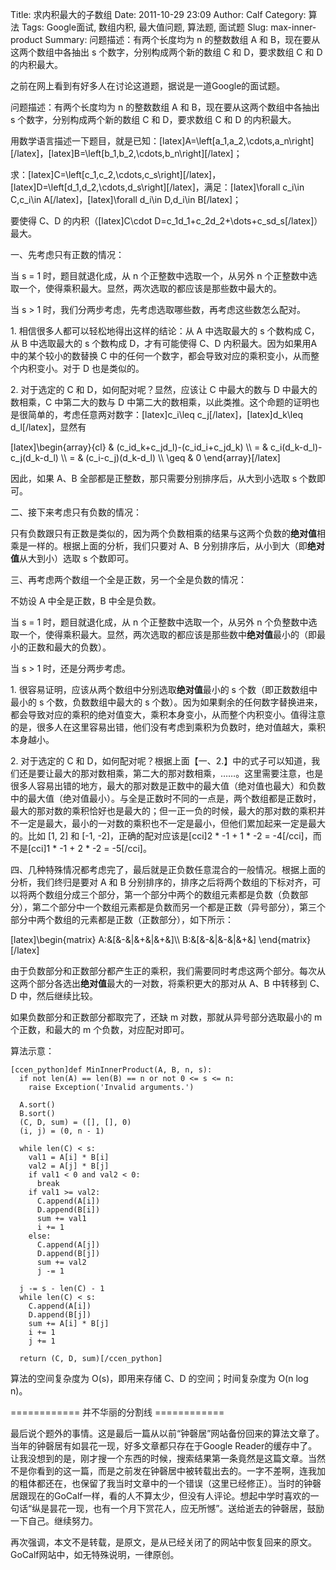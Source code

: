Title: 求内积最大的子数组
Date: 2011-10-29 23:09
Author: Calf
Category: 算法
Tags: Google面试, 数组内积, 最大值问题, 算法题, 面试题
Slug: max-inner-product
Summary: 问题描述：有两个长度均为 n 的整数数组 A 和 B，现在要从这两个数组中各抽出 s 个数字，分别构成两个新的数组 C 和 D，要求数组 C 和 D 的内积最大。

之前在网上看到有好多人在讨论这道题，据说是一道Google的面试题。

问题描述：有两个长度均为 n 的整数数组 A 和 B，现在要从这两个数组中各抽出
s 个数字，分别构成两个新的数组 C 和 D，要求数组 C 和 D
的内积最大。<!--more-->

用数学语言描述一下题目，就是已知：[latex]A=\\left[a\_1,a\_2,\\cdots,a\_n\\right][/latex]，[latex]B=\\left[b\_1,b\_2,\\cdots,b\_n\\right][/latex]；

求：[latex]C=\\left[c\_1,c\_2,\\cdots,c\_s\\right][/latex]，[latex]D=\\left[d\_1,d\_2,\\cdots,d\_s\\right][/latex]，满足：[latex]\\forall
c\_i\\in C,c\_i\\in A[/latex]，[latex]\\forall d\_i\\in D,d\_i\\in
B[/latex]；

要使得 C、D 的内积（[latex]C\\cdot
D=c\_1d\_1+c\_2d\_2+\\dots+c\_sd\_s[/latex]）最大。

一、先考虑只有正数的情况：

当 s = 1 时，题目就退化成，从 n 个正整数中选取一个，从另外 n
个正整数中选取一个，使得乘积最大。显然，两次选取的都应该是那些数中最大的。

当 s \> 1 时，我们分两步考虑，先考虑选取哪些数，再考虑这些数怎么配对。

​1. 相信很多人都可以轻松地得出这样的结论：从 A 中选取最大的 s 个数构成
C，从 B 中选取最大的 s 个数构成 D，才有可能使得 C、D
内积最大。因为如果用A中的某个较小的数替换 C
中的任何一个数字，都会导致对应的乘积变小，从而整个内积变小。对于 D
也是类似的。

​2. 对于选定的 C 和 D，如何配对呢？显然，应该让 C 中最大的数与 D
中最大的数相乘，C 中第二大的数与 D
中第二大的数相乘，以此类推。这个命题的证明也是很简单的，考虑任意两对数字：[latex]c\_i\\leq
c\_j[/latex]，[latex]d\_k\\leq d\_l[/latex]，显然有

[latex]\\begin{array}{cl} & (c\_id\_k+c\_jd\_l)-(c\_id\_i+c\_jd\_k) \\\\
= & c\_i(d\_k-d\_l)-c\_j(d\_k-d\_l) \\\\ = & (c\_i-c\_j)(d\_k-d\_l) \\\\
\\geq & 0 \\end{array}[/latex]

因此，如果 A、B 全部都是正整数，那只需要分别排序后，从大到小选取 s
个数即可。

二、接下来考虑只有负数的情况：

只有负数跟只有正数是类似的，因为两个负数相乘的结果与这两个负数的**绝对值**相乘是一样的。根据上面的分析，我们只要对
A、B 分别排序后，从小到大（即**绝对值**从大到小）选取 s 个数即可。

三、再考虑两个数组一个全是正数，另一个全是负数的情况：

不妨设 A 中全是正数，B 中全是负数。

当 s = 1 时，题目就退化成，从 n 个正整数中选取一个，从另外 n
个负整数中选取一个，使得乘积最大。显然，两次选取的都应该是那些数中**绝对值**最小的（即最小的正数和最大的负数）。

当 s \> 1 时，还是分两步考虑。

​1. 很容易证明，应该从两个数组中分别选取**绝对值**最小的 s
个数（即正数数组中最小的 s 个数，负数数组中最大的 s
个数）。因为如果剩余的任何数字替换进来，都会导致对应的乘积的绝对值变大，乘积本身变小，从而整个内积变小。值得注意的是，很多人在这里容易出错，他们没有考虑到乘积为负数时，绝对值越大，乘积本身越小。

​2. 对于选定的 C 和
D，如何配对呢？根据上面【一、2.】中的式子可以知道，我们还是要让最大的那对数相乘，第二大的那对数相乘，……。这里需要注意，也是很多人容易出错的地方，最大的那对数是正数中的最大值（绝对值也最大）和负数中的最大值（绝对值最小）。与全是正数时不同的一点是，两个数组都是正数时，最大的那对数的乘积恰好也是最大的；但一正一负的时候，最大的那对数的乘积并不一定是最大，最小的一对数的乘积也不一定是最小，但他们累加起来一定是最大的。比如
[1, 2] 和 [-1, -2]，正确的配对应该是[cci]2 \* -1 + 1 \* -2 =
-4[/cci]，而不是[cci]1 \* -1 + 2 \* -2 = -5[/cci]。

四、几种特殊情况都考虑完了，最后就是正负数任意混合的一般情况。根据上面的分析，我们终归是要对
A 和 B
分别排序的，排序之后将两个数组的下标对齐，可以将两个数组分成三个部分，第一个部分中两个的数组元素都是负数（负数部分），第二个部分中一个数组元素都是负数而另一个都是正数（异号部分），第三个部分中两个数组的元素都是正数（正数部分），如下所示：

[latex]\\begin{matrix} A:&[&-&|&+&|&+&]\\\\ B:&[&-&|&-&|&+&]
\\end{matrix}[/latex]

由于负数部分和正数部分都产生正的乘积，我们需要同时考虑这两个部分。每次从这两个部分各选出**绝对值**最大的一对数，将乘积更大的那对从
A、B 中转移到 C、D 中，然后继续比较。

如果负数部分和正数部分都取完了，还缺 m 对数，那就从异号部分选取最小的 m
个正数，和最大的 m 个负数，对应配对即可。

算法示意：

    [ccen_python]def MinInnerProduct(A, B, n, s):
      if not len(A) == len(B) == n or not 0 <= s <= n:
        raise Exception('Invalid arguments.')

      A.sort()
      B.sort()
      (C, D, sum) = ([], [], 0)
      (i, j) = (0, n - 1)

      while len(C) < s:
        val1 = A[i] * B[i]
        val2 = A[j] * B[j]
        if val1 < 0 and val2 < 0:
          break
        if val1 >= val2:
          C.append(A[i])
          D.append(B[i])
          sum += val1
          i += 1
        else:
          C.append(A[j])
          D.append(B[j])
          sum += val2
          j -= 1

      j -= s - len(C) - 1
      while len(C) < s:
        C.append(A[i])
        D.append(B[j])
        sum += A[i] * B[j]
        i += 1
        j += 1

      return (C, D, sum)[/ccen_python]

算法的空间复杂度为 O(s)，即用来存储 C、D 的空间；时间复杂度为 O(n log
n)。

============ 并不华丽的分割线 ============

最后说个题外的事情。这是最后一篇从以前“钟磬居”网站备份回来的算法文章了。当年的钟磬居有如昙花一现，好多文章都只存在于Google
Reader的缓存中了。让我没想到的是，刚才搜一个东西的时候，搜索结果第一条竟然是这篇文章。当然不是你看到的这一篇，而是之前发在钟磬居中被转载出去的。一字不差啊，连我加的粗体都还在，也保留了我当时文章中的一个错误（这里已经修正）。当时的钟磬居跟现在的GoCalf一样，看的人不算太少，但没有人评论。想起中学时喜欢的一句话“纵是昙花一现，也有一个月下赏花人，应无所憾”。送给逝去的钟磬居，鼓励一下自己。继续努力。

再次强调，本文不是转载，是原文，是从已经关闭了的网站中恢复回来的原文。GoCalf网站中，如无特殊说明，一律原创。
